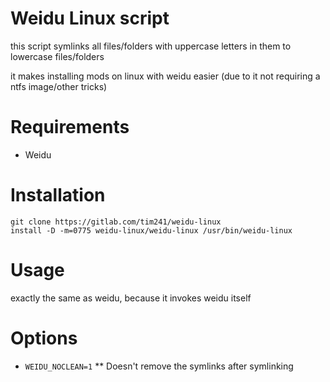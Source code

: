 # Weidu Linux script

this script symlinks all files/folders with uppercase letters in them to lowercase files/folders

it makes installing mods on linux with weidu easier (due to it not requiring a ntfs image/other tricks)

# Requirements
* Weidu

# Installation
```
git clone https://gitlab.com/tim241/weidu-linux
install -D -m=0775 weidu-linux/weidu-linux /usr/bin/weidu-linux
```

# Usage
exactly the same as weidu, because it invokes weidu itself

# Options
* `WEIDU_NOCLEAN=1`
** Doesn't remove the symlinks after symlinking

